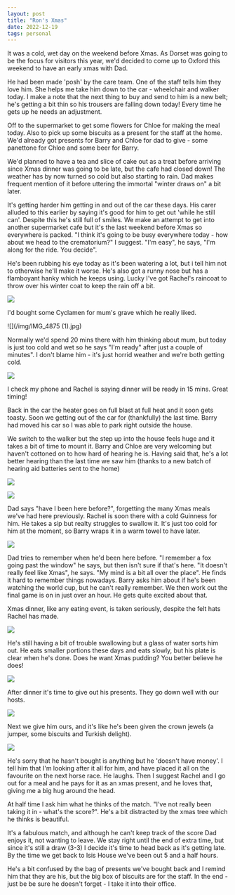 ```yaml
---
layout: post
title: "Ron's Xmas"
date: 2022-12-19
tags: personal
---
```


It was a cold, wet day on the weekend before Xmas. As Dorset was going to be the focus for visitors this year, we'd decided to come up to Oxford this weekend to have an early xmas with Dad.

He had been made 'posh' by the care team. One of the staff tells him they love him. She helps me take him down to the car - wheelchair and walker today. I make a note that the next thing to buy and send to him is a new belt; he's getting a bit thin so his trousers are falling down today! Every time he gets up he needs an adjustment.

Off to the supermarket to get some flowers for Chloe for making the meal today. Also to pick up some biscuits as a present for the staff at the home. We'd already got presents for Barry and Chloe for dad to give - some panettone for Chloe and some beer for Barry.

We'd planned to have a tea and slice of cake out as a treat before arriving since Xmas dinner was going to be late, but the cafe had closed down! The weather has by now turned so cold but also starting to rain. Dad makes frequent mention of it before uttering the immortal "winter draws on" a bit later.

It's getting harder him getting in and out of the car these days. His carer alluded to this earlier by saying it's good for him to get out 'while he still can'. Despite this he's still full of smiles. We make an attempt to get into another supermarket cafe but it's the last weekend before Xmas so everywhere is packed. "I think it's going to be busy everywhere today - how about we head to the crematorium?" I suggest. "I'm easy", he says, "I'm along for the ride. You decide".

He's been rubbing his eye today as it's been watering a lot, but i tell him not to otherwise he'll make it worse. He's also got a runny nose but has a flamboyant hanky which he keeps using. Lucky I've got Rachel's raincoat to throw over his winter coat to keep the rain off a bit.

![](/img/IMG_4877.jpg)

I'd bought some Cyclamen for mum's grave which he really liked.

![](/img/IMG_4875 (1).jpg)

Normally we'd spend 20 mins there with him thinking about mum, but today is just too cold and wet so he says "I'm ready" after just a couple of minutes". I don't blame him - it's just horrid weather and we're both getting cold.

![](/img/IMG_4879.jpg)

I check my phone and Rachel is saying dinner will be ready in 15 mins. Great timing!

Back in the car the heater goes on full blast at full heat and it soon gets toasty. Soon we getting out of the car for (thankfully) the last time. Barry had moved his car so I was able to park right outside the house.

We switch to the walker but the step up into the house feels huge and it takes a bit of time to mount it. Barry and Chloe are very welcoming but haven't cottoned on to how hard of hearing he is. Having said that, he's a lot better hearing than the last time we saw him (thanks to a new batch of hearing aid batteries sent to the home)

![](/img/IMG_4886.jpg)

![](/img/IMG_4881.jpg)

Dad says "have I been here before?", forgetting the many Xmas meals we've had here previously. Rachel is soon there with a cold Guinness for him. He takes a sip but realty struggles to swallow it. It's just too cold for him at the moment, so Barry wraps it in a warm towel to have later.

![](/img/IMG_4889.jpg)

Dad tries to remember when he'd been here before. "I remember a fox going past the window" he says, but then isn't sure if that's here. "It doesn't really feel like Xmas", he says. "My mind is a bit all over the place". He finds it hard to remember things nowadays. Barry asks him about if he's been watching the world cup, but he can't really remember. We then work out the final game is on in just over an hour. He gets quite excited about that.

Xmas dinner, like any eating event, is taken seriously, despite the felt hats Rachel has made.

![](/img/IMG_4888.jpg)

He's still having a bit of trouble swallowing but a glass of water sorts him out. He eats smaller portions these days and eats slowly, but his plate is clear when he's done. Does he want Xmas pudding? You better believe he does!

![](/img/IMG_4892.jpg)

After dinner it's time to give out his presents. They go down well with our hosts.

![](/img/IMG_4893.jpg)

Next we give him ours, and it's like he's been given the crown jewels (a jumper, some biscuits and Turkish delight).

![](/img/IMG_4894.jpg)

He's sorry that he hasn't bought is anything but he 'doesn't have money'. I tell him that I'm looking after it all for him, and have placed it all on the favourite on the next horse race. He laughs. Then I suggest Rachel and I go out for a meal and he pays for it as an xmas present, and he loves that, giving me a big hug around the head.

At half time I ask him what he thinks of the match. "I've not really been taking it in - what's the score?". He's a bit distracted by the xmas tree which he thinks is beautiful.

It's a fabulous match, and although he can't keep track of the score Dad enjoys it, not wanting to leave. We stay right until the end of extra time, but since it's still a draw (3-3) I decide it's time to head back as it's getting late. By the time we get back to Isis House we've been out 5 and a half hours.

He's a bit confused by the bag of presents we've bought back and I remind him that they are his, but the big box of biscuits are for the staff. In the end - just be be sure he doesn't forget - I take it into their office.
